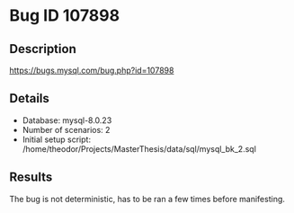 # Bug ID 107898

## Description
https://bugs.mysql.com/bug.php?id=107898

## Details
 * Database: mysql-8.0.23
 * Number of scenarios: 2
 * Initial setup script: /home/theodor/Projects/MasterThesis/data/sql/mysql_bk_2.sql

## Results
The bug is not deterministic, has to be ran a few times before manifesting.